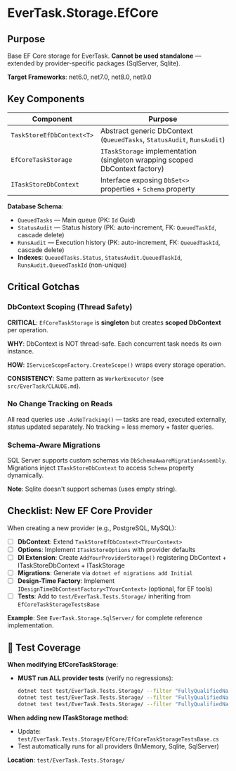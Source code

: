 # EverTask.Storage.EfCore

## Purpose

Base EF Core storage for EverTask. **Cannot be used standalone** — extended by provider-specific packages (SqlServer, Sqlite).

**Target Frameworks**: net6.0, net7.0, net8.0, net9.0

## Key Components

| Component | Purpose |
|-----------|---------|
| `TaskStoreEfDbContext<T>` | Abstract generic DbContext (`QueuedTasks`, `StatusAudit`, `RunsAudit`) |
| `EfCoreTaskStorage` | `ITaskStorage` implementation (singleton wrapping scoped DbContext factory) |
| `ITaskStoreDbContext` | Interface exposing `DbSet<>` properties + `Schema` property |

**Database Schema**:
- `QueuedTasks` — Main queue (PK: `Id` Guid)
- `StatusAudit` — Status history (PK: auto-increment, FK: `QueuedTaskId`, cascade delete)
- `RunsAudit` — Execution history (PK: auto-increment, FK: `QueuedTaskId`, cascade delete)
- **Indexes**: `QueuedTasks.Status`, `StatusAudit.QueuedTaskId`, `RunsAudit.QueuedTaskId` (non-unique)

## Critical Gotchas

### DbContext Scoping (Thread Safety)
**CRITICAL**: `EfCoreTaskStorage` is **singleton** but creates **scoped DbContext** per operation.

**WHY**: DbContext is NOT thread-safe. Each concurrent task needs its own instance.

**HOW**: `IServiceScopeFactory.CreateScope()` wraps every storage operation.

**CONSISTENCY**: Same pattern as `WorkerExecutor` (see `src/EverTask/CLAUDE.md`).

### No Change Tracking on Reads
All read queries use `.AsNoTracking()` — tasks are read, executed externally, status updated separately. No tracking = less memory + faster queries.

### Schema-Aware Migrations
SQL Server supports custom schemas via `DbSchemaAwareMigrationAssembly`. Migrations inject `ITaskStoreDbContext` to access `Schema` property dynamically.

**Note**: Sqlite doesn't support schemas (uses empty string).

## Checklist: New EF Core Provider

When creating a new provider (e.g., PostgreSQL, MySQL):

- [ ] **DbContext**: Extend `TaskStoreEfDbContext<TYourContext>`
- [ ] **Options**: Implement `ITaskStoreOptions` with provider defaults
- [ ] **DI Extension**: Create `AddYourProviderStorage()` registering DbContext + ITaskStoreDbContext + ITaskStorage
- [ ] **Migrations**: Generate via `dotnet ef migrations add Initial`
- [ ] **Design-Time Factory**: Implement `IDesignTimeDbContextFactory<TYourContext>` (optional, for EF tools)
- [ ] **Tests**: Add to `test/EverTask.Tests.Storage/` inheriting from `EfCoreTaskStorageTestsBase`

**Example**: See `EverTask.Storage.SqlServer/` for complete reference implementation.

## 🔗 Test Coverage

**When modifying EfCoreTaskStorage**:
- **MUST run ALL provider tests** (verify no regressions):
  ```bash
  dotnet test test/EverTask.Tests.Storage/ --filter "FullyQualifiedName~InMemoryEfCoreTaskStorageTests"
  dotnet test test/EverTask.Tests.Storage/ --filter "FullyQualifiedName~SqliteEfCoreTaskStorageTests"
  dotnet test test/EverTask.Tests.Storage/ --filter "FullyQualifiedName~SqlServerEfCoreTaskStorageTests"
  ```

**When adding new ITaskStorage method**:
- Update: `test/EverTask.Tests.Storage/EfCore/EfCoreTaskStorageTestsBase.cs`
- Test automatically runs for all providers (InMemory, Sqlite, SqlServer)

**Location**: `test/EverTask.Tests.Storage/`
